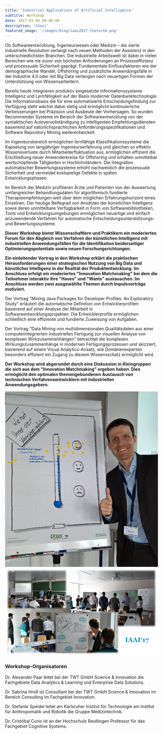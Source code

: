 ```yaml
---
title: 'Industrial Applications of Artificial Intelligence'
subtitle: Workshop
date: 2017-03-06 00:00:00
description: 'Chair'
featured_image: '/images/blog/iaai2017-featured.png'
---
```


Ob Softwareentwicklung, Ingenieurwesen oder Medizin – die vierte industrielle Revolution verlangt nach neuen Methoden der Assistenz in den unterschiedlichsten Branchen. Die industrielle Arbeitswelt ist dabei in vielen Bereichen wie nie zuvor von höchsten Anforderungen an Prozesseffizienz und prozessuale Sicherheit geprägt. Fundamentale Einflussfaktoren wie der demographische Wandel, Offshoring und zusätzliche Anwendungsfälle in der Industrie 4.0 oder mit Big Data verlangen nach neuartigen Formen der Unterstützung von Wissensarbeitern.

Bereits heute integrieren produktiv eingesetzte Informationssysteme Intelligenz und Lernfähigkeit auf der Basis moderner Datenbanktechnologie. Die Informationsbasis die für eine automatisierte Entscheidungsfindung zur Verfügung steht wächst dabei stetig und ermöglicht kontinuierliche Verbesserungen bei Präzision und Ausbeute der Vorhersagen. 
So wurden Recommender Systeme im Bereich der Softwareentwicklung von der syntaktischen Autovervollständigung zu intelligenten Empfehlungsdiensten basierend auf natürlichsprachlichen Anforderungsspezifikationen und Software Repository Mining weiterentwickelt.

Im Ingenieursbereich ermöglichen lernfähige Klassifikationssysteme die Kapselung von langjähriger Ingenieurserfahrung und gleichen so effektiv Wissensverluste durch Mitarbeiterfluktuation aus, ermöglichen effizient die Erschließung neuer Anwenderkreise für Offshoring und erhalten unmittelbar wertschöpfende Tätigkeiten in Hochlohnländern. Die Integration automatischer Bewertungssysteme erhöht nachweislich die prozessuale Sicherheit und vermeidet kostspielige Defekte in späten Entwicklungsphasen.

Im Bereich der Medizin profitieren Ärzte und Patienten von der Auswertung umfangreicher Behandlungsdaten für algorithmisch fundierte Therapieempfehlungen weit über dem möglichen Erfahrungshorizont eines Einzelnen.
Der heutige Reifegrad von Ansätzen der künstlichen Intelligenz sowie deren unmittelbare Verfügbarkeit in Form von Softwarebibliotheken, Tools und Entwicklungsumgebungen ermöglichen neuartige und einfach anzuwendende Verfahren für automatische Entscheidungsunterstützungs- und Bewertungssysteme.

**Dieser Workshop bietet Wissenschaftlern und Praktikern ein moderiertes Forum für den Abgleich von Verfahren der künstlichen Intelligenz mit industriellen Anwendungsfällen für die Identifikation beiderseitiger Optimierungspotentiale sowie neuen Forschungsrichtungen.**

**Ein einleitender Vortrag in den Workshop erklärt die praktischen Herausforderungen einer strategischen Nutzung von Big Data und künstlicher Intelligenz in der Realität der Produktentwicklung. Im Anschluss erfolgt ein moderiertes "Innovation Matchmaking" bei dem die Teilnehmer interaktiv ihre "Haves" und "Wants" austauschen. Im Anschluss werden zwei ausgewählte Themen durch Impulsvorträge motiviert.**

Der Vortrag "Mining Java Packages for Developer Profiles: An Exploratory Study" erläutert die automatische Definition von Entwicklerprofilen basierend auf einer Analyse der Mitarbeit in Softwareentwicklungsprojekten. Die Entwicklerprofile ermöglichen schließlich eine effiziente und fundierte Zuweisung von Aufgaben.

Der Vortrag "Data Mining von multidimensionalen Qualitätsdaten aus einer computerintegrierten industriellen Fertigung zur visuellen Analyse von komplexen Wirkzusammenhängen" betrachtet die komplexen Wirkungszusammenhänge in modernen Fertigungsprozessen und skizziert, basierend auf einem Visual Analytics-Ansatz, wie Domänenexperten besonders effizient ein Zugang zu diesem Wissensschatz ermöglicht wird.

**Der Workshop wird abgerundet durch eine Diskussion in Kleingruppen die sich aus dem "Innovation Matchmaking" ergeben haben. Dies ermöglicht den optimalen themengebundenen Austausch von technischen Verfahrensentwicklern mit industriellen Anwendungsgebern.**

<div class="gallery" data-columns="1">
	<img src="/images/blog/iaai2017-ego.png">
    <img src="/images/blog/iaai2017-wrap-up.png">
</div>

### Workshop-Organisatoren

Dr. Alexander Paar leitet bei der TWT GmbH Science & Innovation die Fachgebiete Data Analytics & Learning und Enterprise Data Solutions.

Dr. Sabrina Hroß ist Consultant bei der TWT GmbH Science & Innovation im Bereich Consulting im Fachgebiet Innovation.

Dr. Stefanie Speidel leitet am Karlsruher Institut für Technologie am Institut für Anthropomatik und Robotik die Gruppe Medizintechnik.

Dr. Cristóbal Curio ist an der Hochschule Reutlingen Professor für das Fachgebiet Cognitive Systems.
